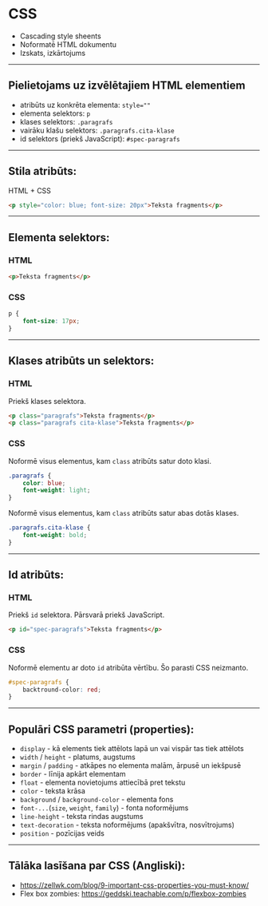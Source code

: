 # CSS

- Cascading style sheents
- Noformatē HTML dokumentu
- Izskats, izkārtojums

---

## Pielietojams uz izvēlētajiem HTML elementiem

- atribūts uz konkrēta elementa: `style=""`
- elementa selektors: `p`
- klases selektors: `.paragrafs`
- vairāku klašu selektors: `.paragrafs.cita-klase`
- id selektors (priekš JavaScript): `#spec-paragrafs`

---

## Stila atribūts:

HTML + CSS

```html
<p style="color: blue; font-size: 20px">Teksta fragments</p>
```

---

## Elementa selektors:

### HTML

```html
<p>Teksta fragments</p>
```

### CSS

```css
p {
    font-size: 17px;
}
```

---

## Klases atribūts un selektors:

### HTML

Priekš klases selektora.

```html
<p class="paragrafs">Teksta fragments</p>
<p class="paragrafs cita-klase">Teksta fragments</p>
```

### CSS

Noformē visus elementus, kam `class` atribūts satur doto klasi.

```css
.paragrafs {
    color: blue;
    font-weight: light;
}
```

Noformē visus elementus, kam `class` atribūts satur abas dotās klases.

```css
.paragrafs.cita-klase {
    font-weight: bold;
}
```

---

## Id atribūts:

### HTML

Priekš `id` selektora. Pārsvarā priekš JavaScript.

```html
<p id="spec-paragrafs">Teksta fragments</p>
```

### CSS

Noformē elementu ar doto `id` atribūta vērtību. Šo parasti CSS neizmanto.

```css
#spec-paragrafs {
    backtround-color: red;
}
```

---


## Populāri CSS parametri (properties):

- `display` - kā elements tiek attēlots lapā un vai vispār tas tiek attēlots
- `width` / `height` - platums, augstums
- `margin` / `padding` - atkāpes no elementa malām, ārpusē un iekšpusē
- `border` - līnija apkārt elementam
- `float` - elementa novietojums attiecībā pret tekstu
- `color` - teksta krāsa
- `background` / `background-color` - elementa fons
- `font-...`(`size`, `weight`, `family`) - fonta noformējums
- `line-height` - teksta rindas augstums
- `text-decoration` - teksta noformējums (apakšvītra, nosvītrojums)
- `position` - pozīcijas veids

---

## Tālāka lasīšana par CSS (Angliski):

- https://zellwk.com/blog/9-important-css-properties-you-must-know/
- Flex box zombies: https://geddski.teachable.com/p/flexbox-zombies
